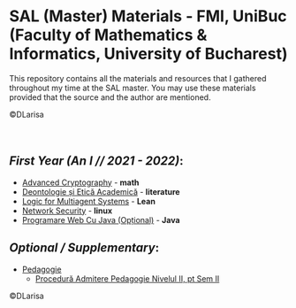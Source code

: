 # SAL (Master) Materials - FMI, UniBuc (Faculty of Mathematics & Informatics, University of Bucharest)
This repository contains all the materials and resources that I gathered throughout my time at the SAL master. You may use these materials provided that the source and the author are mentioned.

©DLarisa <br/><br/><br/>
## *First Year (An I // 2021 - 2022)*:
  - [Advanced Cryptography](https://github.com/DLarisa/SAL-Materials-FMI-Master-Degree/tree/master/Anul%20I%20(2021%20-%202022)/Sem%20I/Advanced%20Cryptography) - **math**
  - [Deontologie și Etică Academică](https://github.com/DLarisa/SAL-Materials-FMI-Master-Degree/tree/master/Anul%20I%20(2021%20-%202022)/Sem%20I/Deontologie%20%C8%99i%20Etic%C4%83%20Academic%C4%83) - **literature**
  - [Logic for Multiagent Systems](https://github.com/DLarisa/SAL-Materials-FMI-Master-Degree/tree/master/Anul%20I%20(2021%20-%202022)/Sem%20I/Logic%20for%20Multiagent%20Systems) - **Lean**
  - [Network Security](https://github.com/DLarisa/SAL-Materials-FMI-Master-Degree/tree/master/Anul%20I%20(2021%20-%202022)/Sem%20I/Network%20Security) - **linux**
  - [Programare Web Cu Java (Opțional)](https://github.com/DLarisa/SAL-Materials-FMI-Master-Degree/tree/master/Anul%20I%20(2021%20-%202022)/Sem%20I/Programare%20Web%20Cu%20Java%20(Op%C8%9Bional)) - **Java**

## *Optional / Supplementary*:
  - [Pedagogie]()
    - [Procedură Admitere Pedagogie Nivelul II, pt Sem II](https://github.com/DLarisa/SAL-Materials-FMI-Master-Degree/tree/master/Anul%20I%20(2021%20-%202022)/Sem%20I/Procedur%C4%83%20Admitere%20Pedagogie%20Nivelul%20II%2C%20pt%20Sem%20II%20(Op%C8%9Bional))

©DLarisa
